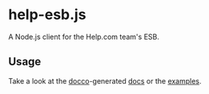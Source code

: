 # help-esb.js
A Node.js client for the Help.com team's ESB.

## Usage
Take a look at the [docco][docco]-generated [docs][docs] or the
[examples][examples].

[docco]: https://jashkenas.github.io/docco/
[docs]: https://helpdotcom.github.io/help-esb.js/
[examples]: examples
